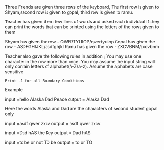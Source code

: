 Three Friends are given three rows of the keyboard, The first row is given to Shyam,second row is given to gopal, third row is given to ramu. 

Teacher has given them few lines of words and asked each individual if they can print the words that can be printed using the letters of the rows given to them 

Shyam has given the row -   QWERTYUIOP/qwertyuiop
Gopal has given the row -    ASDFGHIJKL/asdfghjkl
Ramu has given the row -   ZXCVBNM/zxcvbnm

Teacher also gave the following rules in addition ;
    You may use one character in the row more than once.
    You may assume the input string will only contain letters of alphabet(A-Z/a-z).
    Assume the alphabets are case sensitive 

    Print -1 for all Boundary Conditions 

Example:

input =hello Alaska Dad Peace
output = 
Alaska 
Dad


Here the words Alaska and Dad are the characters of second student gopal only 


input =asdf qwer zxcv
output =
asdf
qwer
zxcv

input =Dad hAS the Key
output = Dad
hAS

input =to be or not TO be 
output = to
or
TO

